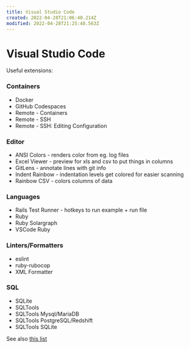 ```yaml
---
title: Visual Studio Code
created: 2022-04-28T21:06:40.214Z
modified: 2022-04-28T21:25:48.563Z
---
```


# Visual Studio Code

Useful extensions:

### Containers

- Docker
- GitHub Codespaces
- Remote - Containers
- Remote - SSH
- Remote - SSH: Editing Configuration

### Editor

- ANSI Colors - renders color from eg. log files
- Excel Viewer - preview for xls and csv to put things in columns
- GitLens - annotate lines with git info
- Indent Rainbow - indentation levels get colored for easier scanning
- Rainbow CSV - colors columns of data

### Languages

- Rails Test Runner - hotkeys to run example + run file
- Ruby
- Ruby Solargraph
- VSCode Ruby

### Linters/Formatters

- eslint
- ruby-rubocop
- XML Formatter

### SQL

- SQLite
- SQLTools
- SQLTools Mysql/MariaDB
- SQLTools PostgreSQL/Redshift
- SQLTools SQLite

See also [this list](https://davidmles.medium.com/the-most-useful-visual-studio-code-extensions-i-use-for-ruby-development-637501115248)



